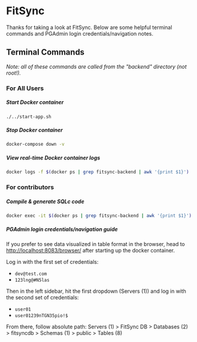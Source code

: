 # FitSync

Thanks for taking a look at FitSync. Below are some helpful terminal commands and PGAdmin login credentials/navigation notes.

## Terminal Commands

*Note: all of these commands are called from the "backend" directory (not root!).*

### For All Users

##### Start Docker container
```bash
./../start-app.sh
```

##### Stop Docker container
```bash
docker-compose down -v
```

##### View real-time Docker container logs
```bash
docker logs -f $(docker ps | grep fitsync-backend | awk '{print $1}')
```

### For contributors

##### Compile & generate SQLc code
```bash
docker exec -it $(docker ps | grep fitsync-backend | awk '{print $1}') sqlc generate
```


##### PGAdmin login credentials/navigation guide
If you prefer to see data visualized in table format in the browser, head to <a href="http://localhost:8083/browser/" target="_blank">http://localhost:8083/browser/</a> after starting up the docker container. 

Log in with the first set of credentials:
- `dev@test.com`
- `123lng@#N5las`

Then in the left sidebar, hit the first dropdown (Servers (1)) and log in with the second set of credentials:
- `user01`
- `user01239nTGN35pio!$`

From there, follow absolute path:
Servers (1) > FitSync DB > Databases (2) > fitsyncdb > Schemas (1) > public > Tables (8)